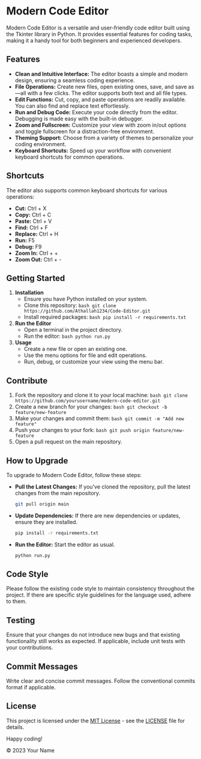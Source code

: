 # Modern Code Editor

Modern Code Editor is a versatile and user-friendly code editor built using the Tkinter library in Python. It provides essential features for coding tasks, making it a handy tool for both beginners and experienced developers.

## Features

- **Clean and Intuitive Interface:** The editor boasts a simple and modern design, ensuring a seamless coding experience.
- **File Operations:** Create new files, open existing ones, save, and save as—all with a few clicks. The editor supports both text and all file types.
- **Edit Functions:** Cut, copy, and paste operations are readily available. You can also find and replace text effortlessly.
- **Run and Debug Code:** Execute your code directly from the editor. Debugging is made easy with the built-in debugger.
- **Zoom and Fullscreen:** Customize your view with zoom in/out options and toggle fullscreen for a distraction-free environment.
- **Theming Support:** Choose from a variety of themes to personalize your coding environment.
- **Keyboard Shortcuts:** Speed up your workflow with convenient keyboard shortcuts for common operations.

## Shortcuts

The editor also supports common keyboard shortcuts for various operations:

- **Cut:** Ctrl + X
- **Copy:** Ctrl + C
- **Paste:** Ctrl + V
- **Find:** Ctrl + F
- **Replace:** Ctrl + H
- **Run:** F5
- **Debug:** F9
- **Zoom In:** Ctrl + +
- **Zoom Out:** Ctrl + -

## Getting Started

1. **Installation**
   - Ensure you have Python installed on your system.
   - Clone this repository:
     ``bash
     git clone https://github.com/Athallah1234/Code-Editor.git
     ``
   - Install required packages:
     ``bash
     pip install -r requirements.txt
     ``
2. **Run the Editor**
   - Open a terminal in the project directory.
   - Run the editor:
     ``bash
     python run.py
     ``
3. **Usage**
   - Create a new file or open an existing one.
   - Use the menu options for file and edit operations.
   - Run, debug, or customize your view using the menu bar.
  
## Contribute

1. Fork the repository and clone it to your local machine:
   ``bash
   git clone https://github.com/yourusername/modern-code-editor.git
   ``
2. Create a new branch for your changes:
   ``bash
   git checkout -b feature/new-feature
   ``
3. Make your changes and commit them:
   ``bash
   git commit -m "Add new feature"
   ``
4. Push your changes to your fork:
   ``bash
   git push origin feature/new-feature
   ``
5. Open a pull request on the main repository.

## How to Upgrade

To upgrade to Modern Code Editor, follow these steps:

- **Pull the Latest Changes:** If you've cloned the repository, pull the latest changes from the main repository.
  ```bash
  git pull origin main
  ```
- **Update Dependencies:** If there are new dependencies or updates, ensure they are installed.
  ```bash
  pip install -r requirements.txt
  ```
- **Run the Editor:** Start the editor as usual.
  ```bash
  python run.py
  ```

## Code Style

Please follow the existing code style to maintain consistency throughout the project. If there are specific style guidelines for the language used, adhere to them.

## Testing

Ensure that your changes do not introduce new bugs and that existing functionality still works as expected. If applicable, include unit tests with your contributions.

## Commit Messages

Write clear and concise commit messages. Follow the conventional commits format if applicable.
  
## License

This project is licensed under the [MIT License](LICENSE) - see the [LICENSE](LICENSE) file for details.

Happy coding!

© 2023 Your Name
